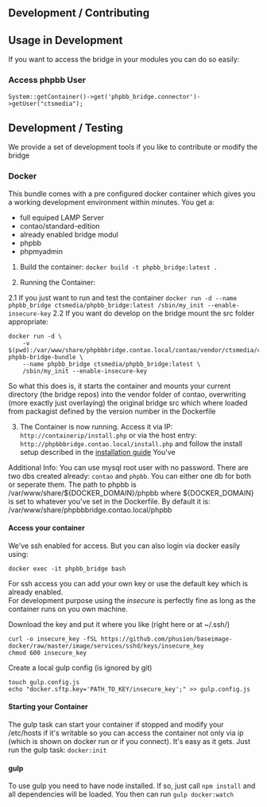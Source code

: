 ## Development / Contributing

## Usage in Development

If you want to access the bridge in your modules you can do so easily:

### Access phpbb User
`System::getContainer()->get('phpbb_bridge.connector')->getUser("ctsmedia");`

## Development / Testing

We provide a set of development tools if you like to contribute or modify the bridge

### Docker

This bundle comes with a pre configured docker container which gives you a working development 
environment within minutes.
You get a: 
 - full equiped LAMP Server 
 - contao/standard-edition
 - already enabled bridge modul
 - phpbb
 - phpmyadmin

1. Build the container: `docker build -t phpbb_bridge:latest .`

2. Running the Container: 

2.1 If you just want to run and test the container
`docker run -d --name phpbb_bridge ctsmedia/phpbb_bridge:latest /sbin/my_init --enable-insecure-key`
2.2 If you want do develop on the bridge mount the src folder appropriate:
```
docker run -d \
    -v $(pwd):/var/www/share/phpbbbridge.contao.local/contao/vendor/ctsmedia/contao-phpbb-bridge-bundle \
    --name phpbb_bridge ctsmedia/phpbb_bridge:latest \
    /sbin/my_init --enable-insecure-key
```
So what this does is, it starts the container and mounts your current directory (the bridge repos) into the vendor folder of contao, overwriting
(more exactly just overlaying) the original bridge src which where loaded from packagist defined by the version number in the Dockerfile 

3. The Container is now running. Access it via IP: `http://containerip/install.php`
or via the host entry: `http://phpbbbridge.contao.local/install.php` and follow the install setup described in the [installation guide](installation.md)
You've 

Additional Info: 
You can use mysql root user with no password. There are two dbs created already: `contao` and `phpbb`. You can either one db for both or seperate them.
The path to phpbb is /var/www/share/${DOCKER_DOMAIN}/phpbb where ${DOCKER_DOMAIN} is set to whatever you've set in the Dockerfile. 
By default it is: /var/www/share/phpbbbridge.contao.local/phpbb


#### Access your container
We've ssh enabled for access. But you can also login via docker easily using:
  
  `docker exec -it phpbb_bridge bash`
  
For ssh access you can add your own key or use the default key which is already enabled.  
For development purpose using the *insecure* is perfectly fine as long as the container runs on you own machine.

Download the key and put it where you like (right here or at ~/.ssh/)  
```
curl -o insecure_key -fSL https://github.com/phusion/baseimage-docker/raw/master/image/services/sshd/keys/insecure_key
chmod 600 insecure_key
```  
Create a local gulp config (is ignored by git)  
```
touch gulp.config.js
echo "docker.sftp.key='PATH_TO_KEY/insecure_key';" >> gulp.config.js 
```  

#### Starting your Container

The gulp task can start your container if stopped and modify your /etc/hosts if it's writable so you can access the container not 
only via ip (which is shown on docker run or if you connect).
It's easy as it gets. Just run the gulp task: `docker:init`

#### gulp
To use gulp you need to have node installed. If so, just call `npm install` and all dependencies will be loaded.
You then can run `gulp docker:watch`